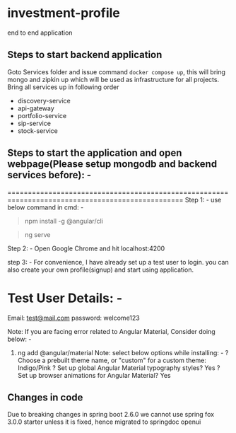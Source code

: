 # investment-profile
end to end application

## Steps to start backend application

Goto Services folder and issue command `docker compose up`, this will bring mongo and zipkin up which will be used as infrastructure for all projects.
Bring all services up in following order

* discovery-service
* api-gateway
* portfolio-service
* sip-service
* stock-service

## Steps to start the application and open webpage(Please setup mongodb and backend services before): -
=================================================================================================
Step 1: - use below command in cmd: -
> npm install -g @angular/cli
 
> ng serve

Step 2: - Open Google Chrome and hit localhost:4200

step 3: - For convenience, I have already set up a test user to login. you can also create your own profile(signup) and start using application.

Test User Details: -
==================

Email: test@mail.com
password: welcome123


Note: If you are facing error related to Angular Material, Consider doing below: -
1. ng add @angular/material
   Note: select below options while installing: -
   ? Choose a prebuilt theme name, or "custom" for a custom theme: Indigo/Pink
   ? Set up global Angular Material typography styles? Yes
   ? Set up browser animations for Angular Material? Yes

 
## Changes in code
Due to breaking changes in spring boot 2.6.0 we cannot use spring fox 3.0.0 starter unless it is fixed, hence migrated to springdoc openui
